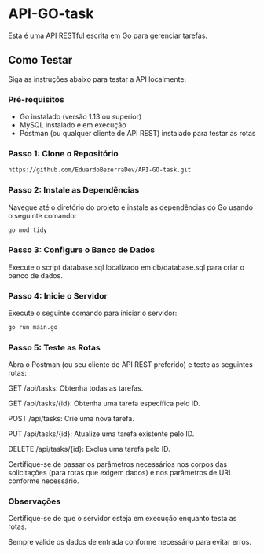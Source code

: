 # API-GO-task

Esta é uma API RESTful escrita em Go para gerenciar tarefas.

## Como Testar

Siga as instruções abaixo para testar a API localmente.

### Pré-requisitos

- Go instalado (versão 1.13 ou superior)
- MySQL instalado e em execução
- Postman (ou qualquer cliente de API REST) instalado para testar as rotas

### Passo 1: Clone o Repositório

```bash
https://github.com/EduardoBezerraDev/API-GO-task.git
```
### Passo 2: Instale as Dependências

Navegue até o diretório do projeto e instale as dependências do Go usando o seguinte comando:

```bash
go mod tidy
```
### Passo 3: Configure o Banco de Dados

Execute o script database.sql localizado em db/database.sql para criar o banco de dados.

### Passo 4: Inicie o Servidor
Execute o seguinte comando para iniciar o servidor:
```bash
go run main.go
```

### Passo 5: Teste as Rotas
Abra o Postman (ou seu cliente de API REST preferido) e teste as seguintes rotas:

GET /api/tasks: Obtenha todas as tarefas.

GET /api/tasks/{id}: Obtenha uma tarefa específica pelo ID.

POST /api/tasks: Crie uma nova tarefa.

PUT /api/tasks/{id}: Atualize uma tarefa existente pelo ID.

DELETE /api/tasks/{id}: Exclua uma tarefa pelo ID.

Certifique-se de passar os parâmetros necessários nos corpos das solicitações (para rotas que exigem dados) e nos parâmetros de URL conforme necessário.

### Observações
Certifique-se de que o servidor esteja em execução enquanto testa as rotas.

Sempre valide os dados de entrada conforme necessário para evitar erros.

